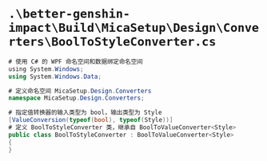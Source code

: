 # `.\better-genshin-impact\Build\MicaSetup\Design\Converters\BoolToStyleConverter.cs`

```cs
# 使用 C# 的 WPF 命名空间和数据绑定命名空间
﻿using System.Windows;
using System.Windows.Data;

# 定义命名空间 MicaSetup.Design.Converters
namespace MicaSetup.Design.Converters;

# 指定值转换器的输入类型为 bool，输出类型为 Style
[ValueConversion(typeof(bool), typeof(Style))]
# 定义 BoolToStyleConverter 类，继承自 BoolToValueConverter<Style>
public class BoolToStyleConverter : BoolToValueConverter<Style>
{
}
```